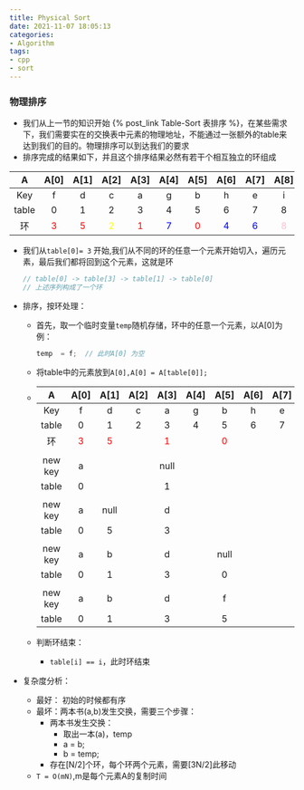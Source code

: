 ```yaml
---
title: Physical Sort
date: 2021-11-07 18:05:13
categories:
- Algorithm
tags:
- cpp
- sort
---
```


### 物理排序

- 我们从上一节的知识开始 {% post_link  Table-Sort 表排序 %}，在某些需求下，我们需要实在的交换表中元素的物理地址，不能通过一张额外的table来达到我们的目的。物理排序可以到达我们的要求
- 排序完成的结果如下，并且这个排序结果必然有若干个相互独立的环组成

|   A   |           A[0]           |           A[1]           |            A[2]             |           A[3]           |           A[4]            |           A[5]           |           A[6]            |           A[7]            |           A[8]            |              A[9]              |
| :---: | :----------------------: | :----------------------: | :-------------------------: | :----------------------: | :-----------------------: | :----------------------: | :-----------------------: | :-----------------------: | :-----------------------: | :----------------------------: |
|  Key  |            f             |            d             |              c              |            a             |             g             |            b             |             h             |             e             |             i             |               u                |
| table |            0             |            1             |              2              |            3             |             4             |            5             |             6             |             7             |             8             |               9                |
|  环   | <font color=red>3</font> | <font color=red>5</font> | <font color=yellow>2</font> | <font color=red>1</font> | <font color=blue>7</font> | <font color=red>0</font> | <font color=blue>4</font> | <font color=blue>6</font> | <font color=pink>8</font> | <font color="#32FF00">9</font> |

- 我们从`table[0]= 3` 开始,我们从不同的环的任意一个元素开始切入，遍历元素，最后我们都将回到这个元素，这就是环

  ```C++ 
  // table[0] -> table[3] -> table[1] -> table[0]
  // 上述序列构成了一个环
  ```

- 排序，按环处理：

  - 首先，取一个临时变量`temp`随机存储，环中的任意一个元素，以A[0]为例：

    ```C++ 
    temp  = f;  // 此时A[0] 为空 
    ```

  - 将table中的元素放到`A[0],A[0] = A[table[0]];`
  
  - |    A    |           A[0]           |           A[1]           | A[2] |           A[3]           | A[4] |           A[5]           | A[6] | A[7] | A[8] | A[9] |
    | :-----: | :----------------------: | :----------------------: | :--: | :----------------------: | :--: | :----------------------: | :--: | :--: | :--: | :--: |
    |   Key   |            f             |            d             |  c   |            a             |  g   |            b             |  h   |  e   |  i   |  u   |
    |  table  |            0             |            1             |  2   |            3             |  4   |            5             |  6   |  7   |  8   |  9   |
    |   环    | <font color=red>3</font> | <font color=red>5</font> |      | <font color=red>1</font> |      | <font color=red>0</font> |      |      |      |      |
    |         |                          |                          |      |                          |      |                          |      |      |      |      |
    | new key |            a             |                          |      |           null           |      |                          |      |      |      |      |
    |  table  |            0             |                          |      |            1             |      |                          |      |      |      |      |
    |         |                          |                          |      |                          |      |                          |      |      |      |      |
    | new key |            a             |           null           |      |            d             |      |                          |      |      |      |      |
    |  table  |            0             |            5             |      |            3             |      |                          |      |      |      |      |
    |         |                          |                          |      |                          |      |                          |      |      |      |      |
    | new key |            a             |            b             |      |            d             |      |           null           |      |      |      |      |
    |  table  |            0             |            1             |      |            3             |      |            0             |      |      |      |      |
    |         |                          |                          |      |                          |      |                          |      |      |      |      |
    | new key |            a             |            b             |      |            d             |      |            f             |      |      |      |      |
    |  table  |            0             |            1             |      |            3             |      |            5             |      |      |      |      |
    
  - 判断环结束：
  
    - `table[i] == i`，此时环结束
  
- 复杂度分析：

  - 最好： 初始的时候都有序
  - 最坏：两本书(a,b)发生交换，需要三个步骤：
    - 两本书发生交换：
      - 取出一本(a)，temp
      - a = b;
      - b = temp;
    - 存在[N/2]个环，每个环两个元素，需要[3N/2]此移动
  - `T = O(mN)`,m是每个元素A的复制时间
